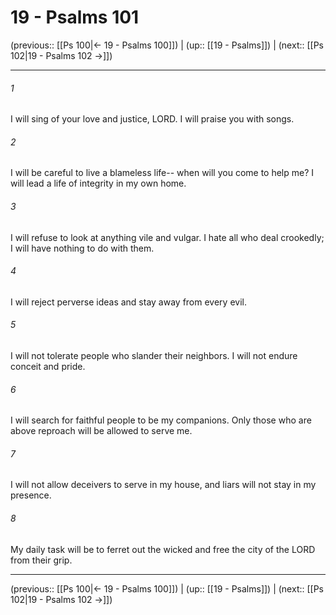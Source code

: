 # 19 - Psalms 101

(previous:: [[Ps 100|← 19 - Psalms 100]]) | (up:: [[19 - Psalms]]) | (next:: [[Ps 102|19 - Psalms 102 →]])

***


###### 1 
I will sing of your love and justice, LORD. I will praise you with songs. 

###### 2 
I will be careful to live a blameless life-- when will you come to help me? I will lead a life of integrity in my own home. 

###### 3 
I will refuse to look at anything vile and vulgar. I hate all who deal crookedly; I will have nothing to do with them. 

###### 4 
I will reject perverse ideas and stay away from every evil. 

###### 5 
I will not tolerate people who slander their neighbors. I will not endure conceit and pride. 

###### 6 
I will search for faithful people to be my companions. Only those who are above reproach will be allowed to serve me. 

###### 7 
I will not allow deceivers to serve in my house, and liars will not stay in my presence. 

###### 8 
My daily task will be to ferret out the wicked and free the city of the LORD from their grip.

***

(previous:: [[Ps 100|← 19 - Psalms 100]]) | (up:: [[19 - Psalms]]) | (next:: [[Ps 102|19 - Psalms 102 →]])
